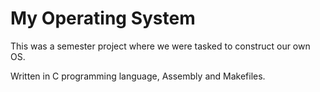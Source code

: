 # My Operating System
This was a semester project where we were tasked to construct our own OS.

Written in C programming language, Assembly and Makefiles.
